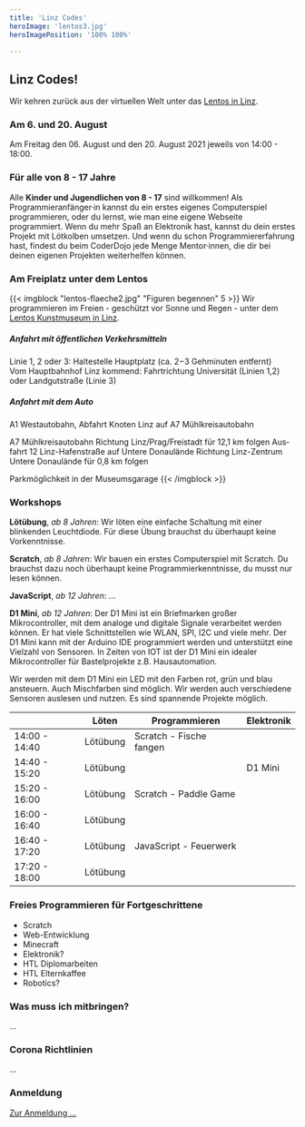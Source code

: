 ```yaml
---
title: 'Linz Codes'
heroImage: 'lentos3.jpg'
heroImagePosition: '100% 100%'

---
```


<div id="linz-codes-header"></div>

## Linz Codes!

Wir kehren zurück aus der virtuellen Welt unter das [Lentos in Linz](https://www.lentos.at/).

### Am 6. und 20. August

Am Freitag den 06. August und den 20. August 2021 jeweils von 14:00 - 18:00.

### Für alle von 8 - 17 Jahre

Alle **Kinder und Jugendlichen von 8 - 17** sind willkommen! Als Programmieranfänger&#183;in kannst du ein erstes eigenes Computerspiel programmieren, oder du lernst, wie man eine eigene Webseite programmiert. Wenn du mehr Spaß an Elektronik hast, kannst du dein erstes Projekt mit Lötkolben umsetzen. Und wenn du schon Programmiererfahrung hast, findest du beim CoderDojo jede Menge Mentor&#183;innen, die dir bei deinen eigenen Projekten weiterhelfen können.

### Am Freiplatz unter dem Lentos

{{< imgblock "lentos-flaeche2.jpg" "Figuren begennen" 5 >}}
Wir programmieren im Freien - geschützt vor Sonne und Regen - unter dem [Lentos Kunstmuseum in Linz](https://www.lentos.at/).

##### Anfahrt mit öffentlichen Verkehrsmitteln

Linie 1, 2 oder 3: Hal­te­stel­le Haupt­platz (ca. 2 – 3 Geh­mi­nu­ten ent­fernt)  
Vom Haupt­bahn­hof Linz kom­mend: Fahrt­rich­tung Uni­ver­si­tät (Lini­en 1,2) oder Land­gut­stra­ße (Linie 3)

##### Anfahrt mit dem Auto

A1 West­au­to­bahn, Abfahrt Kno­ten Linz auf A7 Mühlkreisautobahn

A7 Mühl­kreis­au­to­bahn Rich­tung Linz/​Prag/​Freistadt für 12,1 km fol­gen
Aus­fahrt 12 Linz-Hafen­stra­ße auf Unte­re Donau­län­de Rich­tung Linz-Zen­trum
Unte­re Donau­län­de für 0,8 km folgen

Park­mög­lich­keit in der Museumsgarage
{{< /imgblock >}}

### Workshops

**Lötübung**, _ab 8 Jahren_: Wir löten eine einfache Schaltung mit einer blinkenden Leuchtdiode. Für diese Übung brauchst du überhaupt keine Vorkenntnisse.

**Scratch**, _ab 8 Jahren_: Wir bauen ein erstes Computerspiel mit Scratch. Du brauchst dazu noch überhaupt keine Programmierkenntnisse, du musst nur lesen können.

**JavaScript**, _ab 12 Jahren_: ...

**D1 Mini**, _ab 12 Jahren_: Der D1 Mini ist ein Briefmarken großer Mikrocontroller, mit dem analoge und digitale Signale verarbeitet werden können. Er hat viele Schnittstellen wie WLAN, SPI, I2C und viele mehr. Der D1 Mini kann mit der Arduino IDE programmiert werden und unterstützt eine Vielzahl von Sensoren. In Zeiten von IOT ist der D1 Mini ein idealer Mikrocontroller für Bastelprojekte z.B. Hausautomation.

Wir werden mit dem D1 Mini ein LED mit den Farben rot, grün und blau ansteuern. Auch Mischfarben sind möglich. Wir werden auch verschiedene Sensoren auslesen und nutzen. Es sind spannende Projekte möglich.

<div class="timetable"></div>

|               | Löten    | Programmieren           | Elektronik |
| ------------- | -------- | ----------------------- | ---------- |
| 14:00 - 14:40 | Lötübung | Scratch - Fische fangen |
| 14:40 - 15:20 | Lötübung |                         | D1 Mini    |
| 15:20 - 16:00 | Lötübung | Scratch - Paddle Game   |            |
| 16:00 - 16:40 | Lötübung |                         |            |
| 16:40 - 17:20 | Lötübung | JavaScript - Feuerwerk  |            |
| 17:20 - 18:00 | Lötübung |                         |            |

### Freies Programmieren für Fortgeschrittene

- Scratch
- Web-Entwicklung
- Minecraft
- Elektronik?
- HTL Diplomarbeiten
- HTL Elternkaffee
- Robotics?

### Was muss ich mitbringen?

...

### Corona Richtlinien

...

### Anmeldung

<p class="text-center"><a class="btn btn-primary" href="/anmeldung.html">Zur Anmeldung&nbsp;...</a></p>
